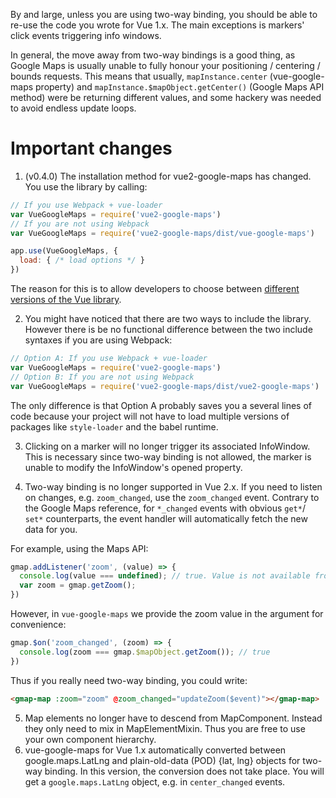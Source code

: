 By and large, unless you are using two-way binding,
you should be able to re-use the code you wrote for Vue 1.x.
The main exceptions is markers' click events triggering info windows.

In general,
the move away from two-way bindings is a good thing, as Google Maps is usually
unable to fully honour your positioning / centering / bounds requests. This means that
usually, `mapInstance.center` (vue-google-maps property) and
`mapInstance.$mapObject.getCenter()`
(Google Maps API method) were be returning different values, and some
hackery was needed to avoid endless update loops.

# Important changes

1. (v0.4.0) The installation method for vue2-google-maps has changed.
You use the library by calling:

```js
// If you use Webpack + vue-loader
var VueGoogleMaps = require('vue2-google-maps')
// If you are not using Webpack
var VueGoogleMaps = require('vue2-google-maps/dist/vue-google-maps')

app.use(VueGoogleMaps, {
  load: { /* load options */ }
})
```

The reason for this is to allow developers to choose between
[different versions of the Vue library](https://vuejs.org/v2/guide/installation.html#Standalone).

2. You might have noticed that there are two ways to include
the library. However there is be no functional difference
between the two include syntaxes if you are using Webpack:
```js
// Option A: If you use Webpack + vue-loader
var VueGoogleMaps = require('vue2-google-maps')
// Option B: If you are not using Webpack
var VueGoogleMaps = require('vue2-google-maps/dist/vue2-google-maps')
```

The only difference is that Option A probably saves you a several
lines of code because your project will not have to load multiple
versions of packages like `style-loader` and the babel runtime.

3. Clicking on a marker will no longer trigger its associated InfoWindow. This
  is necessary since two-way binding is not allowed, the marker is
  unable to modify the InfoWindow's opened property.

4. Two-way binding is no longer supported in Vue 2.x. If you need to listen on
    changes, e.g. `zoom_changed`, use the `zoom_changed` event. Contrary
    to the Google Maps reference, for `*_changed` events with obvious `get*`/
    `set*` counterparts, the event handler will automatically fetch the new
    data for you.

For example, using the Maps API:
```js
gmap.addListener('zoom', (value) => {
  console.log(value === undefined); // true. Value is not available from argument
  var zoom = gmap.getZoom();
})
```

However, in `vue-google-maps` we provide the zoom value in the argument for
convenience:
```js
gmap.$on('zoom_changed', (zoom) => {
  console.log(zoom === gmap.$mapObject.getZoom()); // true
})
```

Thus if you really need two-way binding, you could write:
```html
<gmap-map :zoom="zoom" @zoom_changed="updateZoom($event)"></gmap-map>
```

5. Map elements no longer have to descend from MapComponent. Instead they only
need to mix in MapElementMixin. Thus you are free to use your own component hierarchy.
6. vue-google-maps for Vue 1.x automatically converted between google.maps.LatLng and
  plain-old-data (POD) {lat, lng} objects for two-way binding. In this version, the conversion does
  not take place. You will get a `google.maps.LatLng` object, e.g. in `center_changed`
  events.
